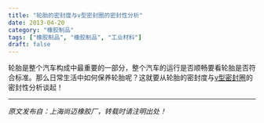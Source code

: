 ```yaml
---
title: "轮胎的密封度与v型密封圈的密封性分析"
date: 2013-04-20
category: "橡胶制品"
tags: ["橡胶制品", "橡胶制品", "工业材料"]
draft: false
---
```


轮胎是整个汽车构成中最重要的一部分，整个汽车的运行是否顺畅要看轮胎是否符合标准。那么日常生活中如何保养轮胎呢？这就要从轮胎的密封度与[v型密封圈](http://www.smpolymer.com/)的密封性分析谈起！

---

*原文发布自：上海尚迈橡胶厂，转载时请注明出处！*
